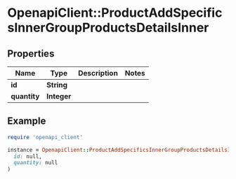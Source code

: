 # OpenapiClient::ProductAddSpecificsInnerGroupProductsDetailsInner

## Properties

| Name | Type | Description | Notes |
| ---- | ---- | ----------- | ----- |
| **id** | **String** |  |  |
| **quantity** | **Integer** |  |  |

## Example

```ruby
require 'openapi_client'

instance = OpenapiClient::ProductAddSpecificsInnerGroupProductsDetailsInner.new(
  id: null,
  quantity: null
)
```

